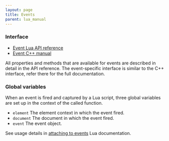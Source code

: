 ```yaml
---
layout: page
title: Events
parent: lua_manual
---
```


### Interface

- [Event Lua API reference](api_reference.html#Event)
- [Event C++ manual](../cpp_manual/events.html)

All properties and methods that are available for events are described in detail in the API reference. The event-specific interface is similar to the C++ interface, refer there for the full documentation.


### Global variables

When an event is fired and captured by a Lua script, three global variables are set up in the context of the called function.

- `element` The element context in which the event fired.
- `document` The document in which the event fired.
- `event` The event object.

See usage details in [attaching to events](attaching_to_events.html) Lua documentation.
